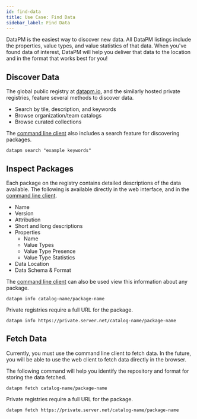 ```yaml
---
id: find-data
title: Use Case: Find Data
sidebar_label: Find Data
---
```


DataPM is the easiest way to discover new data. All DataPM listings include the properties, value types, and value statistics of that data. When you've found data of interest, DataPM will help you deliver that data to the location and in the format that works best for you!

## Discover Data

The global public registry at [datapm.io](https://datapm.io), and the similarly hosted private registries, feature several methods to discover data.

-   Search by tile, description, and keywords
-   Browse organization/team catalogs
-   Browse curated collections

The [command line client](command-line-client.md) also includes a search feature for discovering packages.

```text
datapm search "example keywords"
```

## Inspect Packages

Each package on the registry contains detailed descriptions of the data available. The following is available directly in the web interface, and in the [command line client](command-line-client.md).

-   Name
-   Version
-   Attribution
-   Short and long descriptions
-   Properties
    -   Name
    -   Value Types
    -   Value Type Presence
    -   Value Type Statistics
-   Data Location
-   Data Schema & Format

The [command line client](command-line-client.md) can also be used view this information about any package.

```text
datapm info catalog-name/package-name
```

Private registries require a full URL for the package.

```text
datapm info https://private.server.net/catalog-name/package-name
```

## Fetch Data

Currently, you must use the command line client to fetch data. In the future, you will be able to use the web client to fetch data directly in the browser.

The following command will help you identify the repository and format for storing the data fetched.

```text
datapm fetch catalog-name/package-name
```

Private registries require a full URL for the package.

```text
datapm fetch https://private.server.net/catalog-name/package-name
```

